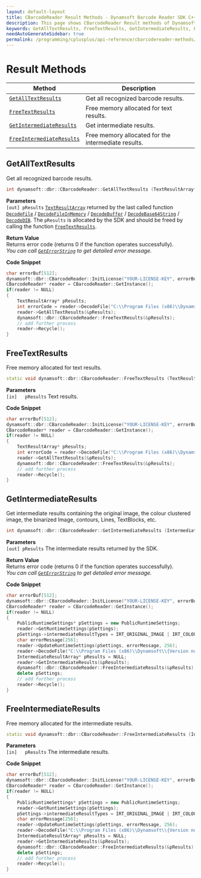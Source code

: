```yaml
---
layout: default-layout
title: CBarcodeReader Result Methods - Dynamsoft Barcode Reader SDK C++ Edition API Reference
description: This page shows CBarcodeReader Result methods of Dynamsoft Barcode Reader SDK C++ Edition.
keywords: GetAllTextResults, FreeTextResults, GetIntermediateResults, FreeIntermediateResults, result methods, CBarcodeReader, api reference, c++
needAutoGenerateSidebar: true
permalink: /programming/cplusplus/api-reference/cbarcodereader-methods/result.html
---
```



# Result Methods

  | Method               | Description |
  |----------------------|-------------|
  | [`GetAllTextResults`](#getalltextresults) | Get all recognized barcode results. |
  | [`FreeTextResults`](#freetextresults) | Free memory allocated for text results. |
  | [`GetIntermediateResults`](#getintermediateresults) | Get intermediate results. |
  | [`FreeIntermediateResults`](#freeintermediateresults) | Free memory allocated for the intermediate results. |







  
## GetAllTextResults
Get all recognized barcode results.

```cpp
int dynamsoft::dbr::CBarcodeReader::GetAllTextResults (TextResultArray** pResults)	
```   
   
**Parameters**  
`[out] pResults` [`TextResultArray`]({{site.structs}}TextResultArray.html?src=cpp) returned by the last called function [`DecodeFile`](decode.md#decodefile) / [`DecodeFileInMemory`](decode.md#decodefileinmemory) / [`DecodeBuffer`](decode.md#decodebuffer) / [`DecodeBase64String`](decode.md#decodebase64string) / [`DecodeDIB`](decode.md#decodedib). The `pResults` is allocated by the SDK and should be freed by calling the function [`FreeTextResults`](#freetextresults).

**Return Value**  
Returns error code (returns 0 if the function operates successfully).    
*You can call [`GetErrorString`](general.md#geterrorstring) to get detailed error message.*

**Code Snippet**  
```cpp
char errorBuf[512];
dynamsoft::dbr::CBarcodeReader::InitLicense("YOUR-LICENSE-KEY", errorBuf, 512);
CBarcodeReader* reader = CBarcodeReader::GetInstance();
if(reader != NULL)
{
    TextResultArray* pResults;
    int errorCode = reader->DecodeFile("C:\\Program Files (x86)\\Dynamsoft\\{Version number}\\Images\\AllSupportedBarcodeTypes.tif", "");
    reader->GetAllTextResults(&pResults);
    dynamsoft::dbr::CBarcodeReader::FreeTextResults(&pResults);
    // add further process
    reader->Recycle();
}
```







## FreeTextResults
Free memory allocated for text results.

```cpp
static void dynamsoft::dbr::CBarcodeReader::FreeTextResults (TextResultArray** pResults)
```   
   
**Parameters**  
`[in]	pResults` Text results.

**Code Snippet**  
```cpp
char errorBuf[512];
dynamsoft::dbr::CBarcodeReader::InitLicense("YOUR-LICENSE-KEY", errorBuf, 512);
CBarcodeReader* reader = CBarcodeReader::GetInstance();
if(reader != NULL)
{
	TextResultArray* pResults;
	int errorCode = reader->DecodeFile("C:\\Program Files (x86)\\Dynamsoft\\{Version number}\\Images\\AllSupportedBarcodeTypes.tif", "");
	reader->GetAllTextResults(&pResults);
	dynamsoft::dbr::CBarcodeReader::FreeTextResults(&pResults);
    // add further process
    reader->Recycle();
}
```







## GetIntermediateResults
Get intermediate results containing the original image, the colour clustered image, the binarized Image, contours, Lines, TextBlocks, etc.

```cpp
int dynamsoft::dbr::CBarcodeReader::GetIntermediateResults (IntermediateResultArray** pResults) 
```   
   
**Parameters**  
`[out] pResults` The intermediate results returned by the SDK.

**Return Value**  
Returns error code (returns 0 if the function operates successfully).    
*You can call [`GetErrorString`](general.md#geterrorstring) to get detailed error message.*

**Code Snippet**  
```cpp
char errorBuf[512];
dynamsoft::dbr::CBarcodeReader::InitLicense("YOUR-LICENSE-KEY", errorBuf, 512);
CBarcodeReader* reader = CBarcodeReader::GetInstance();
if(reader != NULL)
{
	PublicRuntimeSettings* pSettings = new PublicRuntimeSettings;
	reader->GetRuntimeSettings(pSettings);
	pSettings->intermediateResultTypes = IRT_ORIGINAL_IMAGE | IRT_COLOUR_CLUSTERED_IMAGE | IRT_COLOUR_CONVERTED_GRAYSCALE_IMAGE;
	char errorMessage[256];
	reader->UpdateRuntimeSettings(pSettings, errorMessage, 256);
	reader->DecodeFile("C:\\Program Files (x86)\\Dynamsoft\\{Version number}\\Images\\AllSupportedBarcodeTypes.tif", "");
	IntermediateResultArray* pResults = NULL;
	reader->GetIntermediateResults(&pResults);
	dynamsoft::dbr::CBarcodeReader::FreeIntermediateResults(&pResults);
	delete pSettings;
    // add further process
    reader->Recycle();
}
```








## FreeIntermediateResults
Free memory allocated for the intermediate results.

```cpp
static void dynamsoft::dbr::CBarcodeReader::FreeIntermediateResults (IntermediateResultArray** pResults)
```   
   
**Parameters**  
`[in]	pResults` The intermediate results.

**Code Snippet**  
```cpp
char errorBuf[512];
dynamsoft::dbr::CBarcodeReader::InitLicense("YOUR-LICENSE-KEY", errorBuf, 512);
CBarcodeReader* reader = CBarcodeReader::GetInstance();
if(reader != NULL)
{
	PublicRuntimeSettings* pSettings = new PublicRuntimeSettings;
	reader->GetRuntimeSettings(pSettings);
	pSettings->intermediateResultTypes = IRT_ORIGINAL_IMAGE | IRT_COLOUR_CLUSTERED_IMAGE | IRT_COLOUR_CONVERTED_GRAYSCALE_IMAGE;
	char errorMessage[256];
	reader->UpdateRuntimeSettings(pSettings, errorMessage, 256);
	reader->DecodeFile("C:\\Program Files (x86)\\Dynamsoft\\{Version number}\\Images\\AllSupportedBarcodeTypes.tif", "");
	IntermediateResultArray* pResults = NULL;
	reader->GetIntermediateResults(&pResults);
	dynamsoft::dbr::CBarcodeReader::FreeIntermediateResults(&pResults);
	delete pSettings;
    // add further process
    reader->Recycle();
}
```
